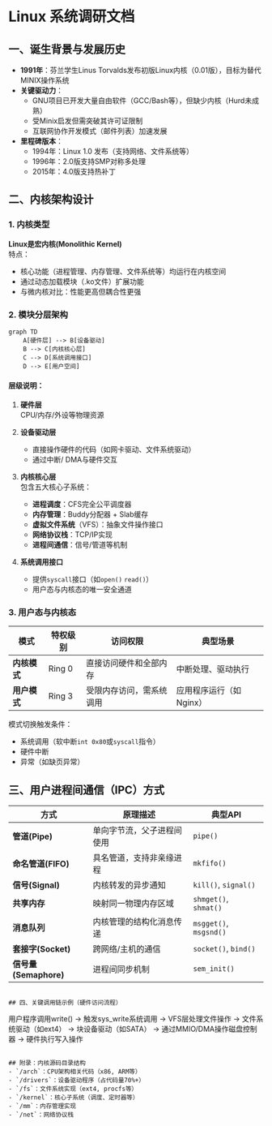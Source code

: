 # Linux 系统调研文档

## 一、诞生背景与发展历史
- **1991年**：芬兰学生Linus Torvalds发布初版Linux内核（0.01版），目标为替代MINIX操作系统
- **关键驱动力**：
  - GNU项目已开发大量自由软件（GCC/Bash等），但缺少内核（Hurd未成熟）
  - 受Minix启发但需突破其许可证限制
  - 互联网协作开发模式（邮件列表）加速发展
- **里程碑版本**：
  - 1994年：Linux 1.0 发布（支持网络、文件系统等）
  - 1996年：2.0版支持SMP对称多处理
  - 2015年：4.0版支持热补丁

## 二、内核架构设计
### 1. 内核类型
**Linux是宏内核(Monolithic Kernel)**  
特点：
- 核心功能（进程管理、内存管理、文件系统等）均运行在内核空间
- 通过动态加载模块（.ko文件）扩展功能
- 与微内核对比：性能更高但耦合性更强

### 2. 模块分层架构
```mermaid
graph TD
    A[硬件层] --> B[设备驱动]
    B --> C[内核核心层]
    C --> D[系统调用接口]
    D --> E[用户空间]
```

#### 层级说明：
1. **硬件层**  
   CPU/内存/外设等物理资源

2. **设备驱动层**  
   - 直接操作硬件的代码（如网卡驱动、文件系统驱动）
   - 通过中断/ DMA与硬件交互

3. **内核核心层**  
   包含五大核心子系统：
   - **进程调度**：CFS完全公平调度器
   - **内存管理**：Buddy分配器 + Slab缓存
   - **虚拟文件系统**（VFS）：抽象文件操作接口
   - **网络协议栈**：TCP/IP实现
   - **进程间通信**：信号/管道等机制

4. **系统调用接口**  
   - 提供`syscall`接口（如`open()` `read()`）
   - 用户态与内核态的唯一安全通道

### 3. 用户态与内核态
| **模式**       | 特权级别 | 访问权限                  | 典型场景               |
|----------------|----------|---------------------------|------------------------|
| **内核模式**   | Ring 0   | 直接访问硬件和全部内存    | 中断处理、驱动执行     |
| **用户模式**   | Ring 3   | 受限内存访问，需系统调用  | 应用程序运行（如Nginx）|

模式切换触发条件：
- 系统调用（软中断`int 0x80`或`syscall`指令）
- 硬件中断
- 异常（如缺页异常）

## 三、用户进程间通信（IPC）方式
| 方式          | 原理描述                     | 典型API               |
|---------------|------------------------------|-----------------------|
| **管道(Pipe)**| 单向字节流，父子进程间使用   | `pipe()`              |
| **命名管道(FIFO)** | 具名管道，支持非亲缘进程 | `mkfifo()`            |
| **信号(Signal)**  | 内核转发的异步通知       | `kill()`, `signal()`  |
| **共享内存**   | 映射同一物理内存区域         | `shmget()`, `shmat()` |
| **消息队列**   | 内核管理的结构化消息传递     | `msgget()`, `msgsnd()`|
| **套接字(Socket)** | 跨网络/主机的通信        | `socket()`, `bind()`  |
| **信号量(Semaphore)** | 进程间同步机制       | `sem_init()`          |
```

## 四、关键调用链示例（硬件访问流程）
```
用户程序调用write() 
→ 触发sys_write系统调用 
→ VFS层处理文件操作 
→ 文件系统驱动（如ext4） 
→ 块设备驱动（如SATA）
→ 通过MMIO/DMA操作磁盘控制器
→ 硬件执行写入操作
```

## 附录：内核源码目录结构
- `/arch`：CPU架构相关代码（x86, ARM等）
- `/drivers`：设备驱动程序（占代码量70%+）
- `/fs`：文件系统实现（ext4, procfs等）
- `/kernel`：核心子系统（调度、定时器等）
- `/mm`：内存管理实现
- `/net`：网络协议栈
